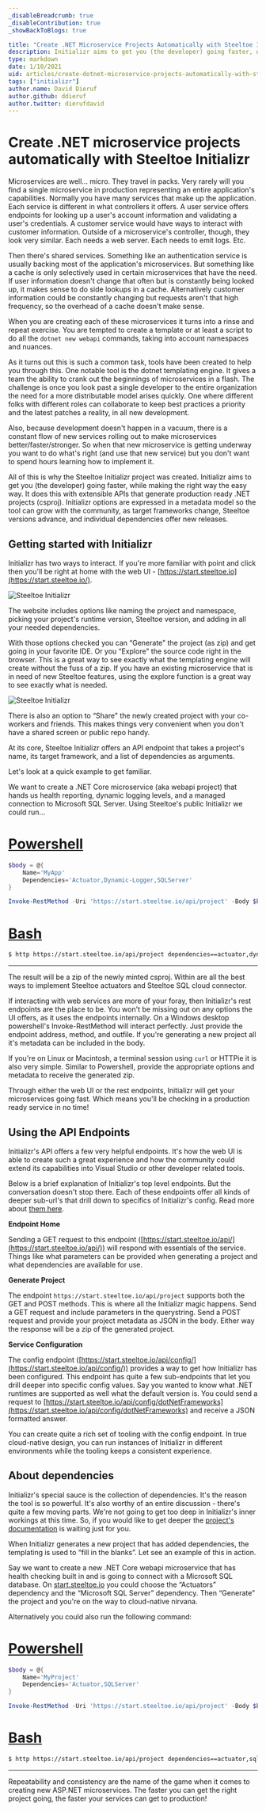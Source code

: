 ```yaml
---
_disableBreadcrumb: true
_disableContribution: true
_showBackToBlogs: true

title: "Create .NET Microservice Projects Automatically with Steeltoe Initializr"
description: Initializr aims to get you (the developer) going faster, while making the right way the easy way.
type: markdown
date: 1/10/2021
uid: articles/create-dotnet-microservice-projects-automatically-with-steeltoe-initializr
tags: ["initializr"]
author.name: David Dieruf
author.github: ddieruf
author.twitter: dierufdavid
---
```


# Create .NET microservice projects automatically with Steeltoe Initializr

Microservices are well… micro. They travel in packs. Very rarely will you find a single microservice in production representing an entire application's capabilities. Normally you have many services that make up the application. Each service is different in what controllers it offers. A user service offers endpoints for looking up a user's account information and validating a user's credentials. A customer service would have ways to interact with customer information. Outside of a microservice's controller, though, they look very similar. Each needs a web server. Each needs to emit logs. Etc.

Then there's shared services. Something like an authentication service is usually backing most of the application's microservices. But something like a cache is only selectively used in certain microservices that have the need. If user information doesn't change that often but is constantly being looked up, it makes sense to do side lookups in a cache. Alternatively customer information could be constantly changing but requests aren't that high frequency, so the overhead of a cache doesn't make sense.

When you are creating each of these microservices it turns into a rinse and repeat exercise. You are tempted to create a template or at least a script to do all the `dotnet new webapi` commands, taking into account namespaces and nuances.

As it turns out this is such a common task, tools have been created to help you through this. One notable tool is the dotnet templating engine. It gives a team the ability to crank out the beginnings of microservices in a flash. The challenge is once you look past a single developer to the entire organization the need for a more distributable model arises quickly. One where different folks with different roles can collaborate to keep best practices a priority and the latest patches a reality, in all new development.

Also, because development doesn't happen in a vacuum, there is a constant flow of new services rolling out to make microservices better/faster/stronger. So when that new microservice is getting underway you want to do what's right (and use that new service) but you don't want to spend hours learning how to implement it.

All of this is why the Steeltoe Initializr project was created. Initializr aims to get you (the developer) going faster, while making the right way the easy way. It does this with extensible APIs that generate production ready .NET projects (csproj). Initializr options are expressed in a metadata model so the tool can grow with the community, as target frameworks change, Steeltoe versions advance, and individual dependencies offer new releases.

## Getting started with Initializr

Initializr has two ways to interact. If you're more familiar with point and click then you'll be right at home with the web UI - [https://start.steeltoe.io](https://start.steeltoe.io/).

![Steeltoe Initializr](~/articles/images/initializr-home.png)

The website includes options like naming the project and namespace, picking your project's runtime version, Steeltoe version, and adding in all your needed dependencies.

With those options checked you can “Generate" the project (as zip) and get going in your favorite IDE. Or you “Explore" the source code right in the browser. This is a great way to see exactly what the templating engine will create without the fuss of a zip. If you have an existing microservice that is in need of new Steeltoe features, using the explore function is a great way to see exactly what is needed.

![Steeltoe Initializr](~/articles/images/initializr-explore.png)

There is also an option to “Share" the newly created project with your co-workers and friends. This makes things very convenient when you don't have a shared screen or public repo handy.

At its core, Steeltoe Initializr offers an API endpoint that takes a project's name, its target framework, and a list of dependencies as arguments.

Let's look at a quick example to get familiar.

We want to create a .NET Core microservice (aka webapi project) that hands us health reporting, dynamic logging levels, and a managed connection to Microsoft SQL Server. Using Steeltoe's public Initializr we could run…

# [Powershell](#tab/powershell)

```powershell
$body = @{
    Name='MyApp'
    Dependencies='Actuator,Dynamic-Logger,SQLServer'
}

Invoke-RestMethod -Uri 'https://start.steeltoe.io/api/project' -Body $body -OutFile Sample.zip
```

# [Bash](#tab/bash)

```bash
$ http https://start.steeltoe.io/api/project dependencies==actuator,dynamic-logger,sqlserver -d
```

***

The result will be a zip of the newly minted csproj. Within are all the best ways to implement Steeltoe actuators and Steeltoe SQL cloud connector.

If interacting with web services are more of your foray, then Initializr's rest endpoints are the place to be. You won't be missing out on any options the UI offers, as it uses the endpoints internally. On a Windows desktop powershell's Invoke-RestMethod will interact perfectly. Just provide the endpoint address, method, and outfile. If you're generating a new project all it's metadata can be included in the body.

If you're on Linux or Macintosh, a terminal session using `curl` or HTTPie it is also very simple. Similar to Powershell, provide the appropriate options and metadata to receive the generated zip.

Through either the web UI or the rest endpoints, Initializr will get your microservices going fast. Which means you'll be checking in a production ready service in no time!

## Using the API Endpoints

Initializr's API offers a few very helpful endpoints. It's how the web UI is able to create such a great experience and how the community could extend its capabilities into Visual Studio or other developer related tools.

Below is a brief explanation of Initializr's top level endpoints. But the conversation doesn't stop there. Each of these endpoints offer all kinds of deeper sub-url's that drill down to specifics of Initializr's config. Read more about [them here](https://docs.steeltoe.io/api/v3/initializr).

  **Endpoint Home**

  Sending a GET request to this endpoint ([https://start.steeltoe.io/api/](https://start.steeltoe.io/api/)) will respond with essentials of the service. Things like what parameters can be provided when generating a project and what dependencies are available for use.

  **Generate Project**

  The endpoint `https://start.steeltoe.io/api/project` supports both the GET and POST methods. This is where all the Initializr magic happens. Send a GET request and include parameters in the querystring. Send a POST request and provide your project metadata as JSON in the body. Either way the response will be a zip of the generated project.

  **Service Configuration**

  The config endpoint ([https://start.steeltoe.io/api/config/](https://start.steeltoe.io/api/config/)) provides a way to get how Initializr has been configured. This endpoint has quite a few sub-endpoints that let you drill deeper into specific config values. Say you wanted to know what .NET runtimes are supported as well what the default version is. You could send a request to [https://start.steeltoe.io/api/config/dotNetFrameworks](https://start.steeltoe.io/api/config/dotNetFrameworks) and receive a JSON formatted answer.

  You can create quite a rich set of tooling with the config endpoint. In true cloud-native design, you can run instances of Initializr in different environments while the tooling keeps a consistent experience.

## About dependencies

Initializr's special sauce is the collection of dependencies. It's the reason the tool is so powerful. It's also worthy of an entire discussion - there's quite a few moving parts. We're not going to get too deep in Initializr's inner workings at this time. So, if you would like to get deeper the [project's documentation](https://docs.steeltoe.io/api/v3/initializr) is waiting just for you.

When Initializr generates a new project that has added dependencies, the templating is used to “fill in the blanks”. Let see an example of this in action.

Say we want to create a new .NET Core webapi microservice that has health checking built in and is going to connect with a Microsoft SQL database. On [start.steeltoe.io](https://start.steeltoe.io) you could choose the “Actuators” dependency and the “Microsoft SQL Server” dependency. Then “Generate” the project and you're on the way to cloud-native nirvana.

Alternatively you could also run the following command:

# [Powershell](#tab/powershell)

```powershell
$body = @{
    Name='MyProject'
    Dependencies='Actuator,SQLServer'
}

Invoke-RestMethod -Uri 'https://start.steeltoe.io/api/project' -Body $body -OutFile Sample.zip
```

# [Bash](#tab/bash)

```bash
$ http https://start.steeltoe.io/api/project dependencies==actuator,sqlserver -d
```

***

Repeatability and consistency are the name of the game when it comes to creating new ASP.NET microservices. The faster you can get the right project going, the faster your services can get to production!
